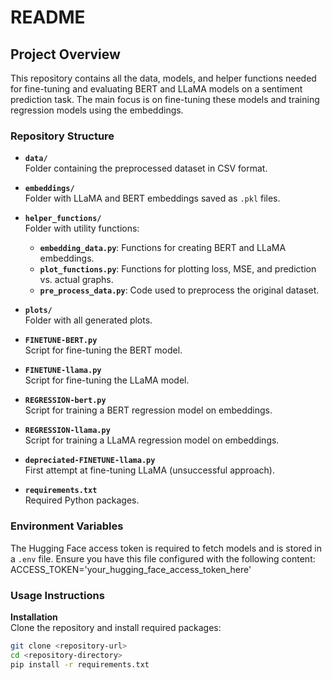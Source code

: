 # README

## Project Overview
This repository contains all the data, models, and helper functions needed for fine-tuning and evaluating BERT and LLaMA models on a sentiment prediction task. The main focus is on fine-tuning these models and training regression models using the embeddings. 

### Repository Structure
- **`data/`**  
  Folder containing the preprocessed dataset in CSV format.

- **`embeddings/`**  
  Folder with LLaMA and BERT embeddings saved as `.pkl` files.

- **`helper_functions/`**  
  Folder with utility functions:
  - **`embedding_data.py`**: Functions for creating BERT and LLaMA embeddings.
  - **`plot_functions.py`**: Functions for plotting loss, MSE, and prediction vs. actual graphs.
  - **`pre_process_data.py`**: Code used to preprocess the original dataset.

- **`plots/`**  
  Folder with all generated plots.

- **`FINETUNE-BERT.py`**  
  Script for fine-tuning the BERT model.

- **`FINETUNE-llama.py`**  
  Script for fine-tuning the LLaMA model.

- **`REGRESSION-bert.py`**  
  Script for training a BERT regression model on embeddings.

- **`REGRESSION-llama.py`**  
  Script for training a LLaMA regression model on embeddings.

- **`depreciated-FINETUNE-llama.py`**  
  First attempt at fine-tuning LLaMA (unsuccessful approach).

- **`requirements.txt`**  
  Required Python packages.

### Environment Variables
The Hugging Face access token is required to fetch models and is stored in a `.env` file. Ensure you have this file configured with the following content:
ACCESS_TOKEN='your_hugging_face_access_token_here'

### Usage Instructions

**Installation**  
   Clone the repository and install required packages:

   ```bash
   git clone <repository-url>
   cd <repository-directory>
   pip install -r requirements.txt
   
